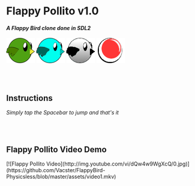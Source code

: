 <h1>Flappy Pollito v1.0</h1>

<h4><em>A Flappy Bird clone done in SDL2</em></h4>

![Chicken](https://github.com/Vacster/FlappyBird-Physicsless/blob/master/assets/regular/pollo.png)
![Chicken](https://github.com/Vacster/FlappyBird-Physicsless/blob/master/assets/blue/pollo.png)
![Chicken](https://github.com/Vacster/FlappyBird-Physicsless/blob/master/assets/blacknwhite/pollo.png)
![Chicken](https://github.com/Vacster/FlappyBird-Physicsless/blob/master/assets/space/pollo.png)

<br></br>
<h2>Instructions</h2>
<p><em>Simply tap the Spacebar to jump and that's it</em></p>

<br></br>
<h2>Flappy Pollito Video Demo</h2>
[![Flappy Pollito Video](http://img.youtube.com/vi/dQw4w9WgXcQ/0.jpg)](https://github.com/Vacster/FlappyBird-Physicsless/blob/master/assets/video1.mkv)
